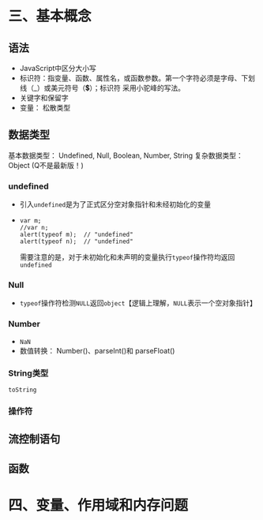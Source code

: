 # 三、基本概念

## 语法
- JavaScript中区分大小写
- 标识符：指变量、函数、属性名，或函数参数。第一个字符必须是字母、下划线（_）或美元符号（💲）；标识符 采用小驼峰的写法。
- 关键字和保留字
- 变量： 松散类型 

## 数据类型
基本数据类型： Undefined, Null,  Boolean, Number, String
复杂数据类型： Object
(Q不是最新版！)

### undefined
- 引入`undefined`是为了正式区分空对象指针和未经初始化的变量

- 
    ```
    var m;
    //var n;
    alert(typeof m);  // "undefined"
    alert(typeof n);  // "undefined"
    ```
    需要注意的是，对于未初始化和未声明的变量执行`typeof`操作符均返回`undefined`

### Null
- `typeof`操作符检测`NULL`返回`object`【逻辑上理解，`NULL`表示一个空对象指针】

### Number
- `NaN`
- 数值转换： Number()、parseInt()和 parseFloat()
### String类型
`toString`

### 操作符

## 流控制语句

## 函数


# 四、变量、作用域和内存问题